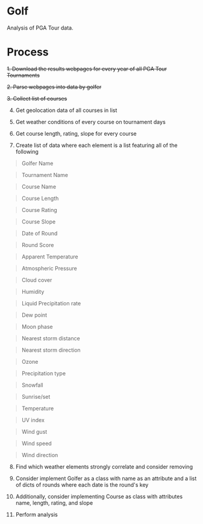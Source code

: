 # Golf
Analysis of PGA Tour data.

# Process
~~1. Download the results webpages for every year of all PGA Tour Tournaments~~

~~2. Parse webpages into data by golfer~~

~~3. Collect list of courses~~

4. Get geolocation data of all courses in list

5. Get weather conditions of every course on tournament days

6. Get course length, rating, slope for every course

7. Create list of data where each element is a list featuring all of the following

> Golfer Name

> Tournament Name 

> Course Name

> Course Length

> Course Rating

> Course Slope

> Date of Round

> Round Score 

> Apparent Temperature

> Atmospheric Pressure

> Cloud cover

> Humidity

> Liquid Precipitation rate

> Dew point 

> Moon phase

> Nearest storm distance

> Nearest storm direction

> Ozone

> Precipitation type

> Snowfall

> Sunrise/set

> Temperature

> UV index

> Wind gust

> Wind speed

> Wind direction

8. Find which weather elements strongly correlate and consider removing

9. Consider implement Golfer as a class with name as an attribute and a list of dicts of rounds where each date is the round's key

10. Additionally, consider implementing Course as class with attributes name, length, rating, and slope

11. Perform analysis
